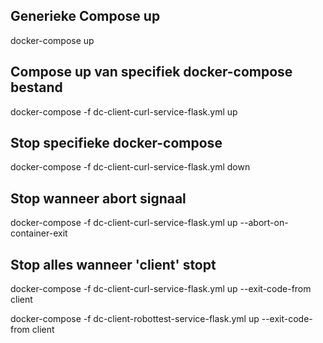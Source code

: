 ## Generieke Compose up
docker-compose up

## Compose up van specifiek docker-compose bestand
docker-compose -f dc-client-curl-service-flask.yml up

## Stop specifieke docker-compose
docker-compose -f dc-client-curl-service-flask.yml down

## Stop wanneer abort signaal
docker-compose -f dc-client-curl-service-flask.yml up --abort-on-container-exit

## Stop alles wanneer 'client' stopt
docker-compose -f dc-client-curl-service-flask.yml up --exit-code-from client

docker-compose -f dc-client-robottest-service-flask.yml up --exit-code-from client
